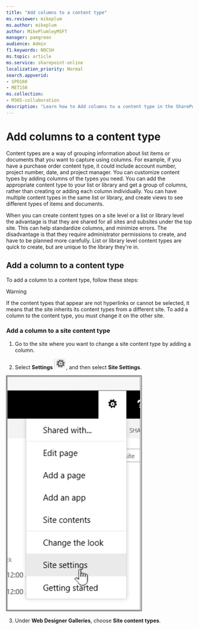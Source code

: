 ```yaml
---
title: "Add columns to a content type"
ms.reviewer: mikeplum
ms.author: mikeplum
author: MikePlumleyMSFT
manager: pamgreen
audience: Admin
f1.keywords: NOCSH
ms.topic: article
ms.service: sharepoint-online
localization_priority: Normal
search.appverid:
- SPO160
- MET150
ms.collection:  
- M365-collaboration
description: "Learn how to Add columns to a content type in the SharePoint admin center for Enterprise Content Types."
---
```


# Add columns to a content type

Content types are a way of grouping information about list items or documents that you want to capture using columns. For example, if you have a purchase order content type, it could include account number, project number, date, and project manager. You can customize content types by adding columns of the types you need. You can add the appropriate content type to your list or library and get a group of columns, rather than creating or adding each column individually. You can have multiple content types in the same list or library, and create views to see different types of items and documents.

When you can create content types on a site level or a list or library level the advantage is that they are shared for all sites and subsites under the top site. This can help standardize columns, and minimize errors. The disadvantage is that they require administrator permissions to create, and have to be planned more carefully. List or library level content types are quick to create, but are unique to the library they're in.

## Add a column to a content type

To add a column to a content type, follow these steps:

> [!WARNING]
> If the content types that appear are not hyperlinks or cannot be selected, it means that the site inherits its content types from a different site. To add a column to the content type, you must change it on the other site.

### Add a column to a site content type

1. Go to the site where you want to change a site content type by adding a column.

2. Select **Settings** ![Settings icon](media/settings-icon.png), and then select **Site Settings**.

![Site settings](media/site-settings.png)

3. Under **Web Designer Galleries**, choose **Site content types**.
